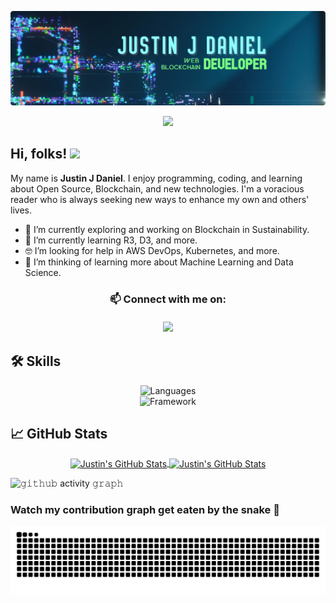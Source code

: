 [![Banner](./assets/banner.webp 'Banner')](https://justinjdaniel.com)

<p align="center">
  <a href="https://justinjdaniel.com">
      <img src="https://readme-typing-svg.herokuapp.com/?lines=Web%20and%20Blockchain%20developer;Self-taught%20UI%2FUX%20Designer;Always%20learning%20new%20things&font=Fira%20Code&center=true&width=440&height=45&color=36BCF7&vCenter=true&size=22">
  </a>
</p>

<h2 align="left">
  Hi, folks!
  <img src="https://media.giphy.com/media/hvRJCLFzcasrR4ia7z/giphy.gif" width="28">
    <!-- <img src="https://komarev.com/ghpvc/?username=Justinjdaniel&label=Profile%20views&color=0e75b6&style=flat" alt="JustinJDaniel" /> -->
</h2>

My name is **Justin J Daniel**. I enjoy programming, coding, and learning about Open Source, Blockchain, and new technologies. I'm a voracious reader who is always seeking new ways to enhance my own and others' lives.

- 🔭 I’m currently exploring and working on Blockchain in Sustainability.
- 🌱 I’m currently learning R3, D3, and more.
- 🤓 I’m looking for help in AWS DevOps, Kubernetes, and more.
- 🤔 I’m thinking of learning more about Machine Learning and Data Science.
  <!-- - 💬 Ask me about ... -->
  <!-- - 😄 Pronouns: ... -->
  <!-- - ⚡ Fun fact: ... -->

<h3 align="center">
📫 Connect with me on:
<br/>
<br/>
<a title="Linkedin" alt="Linkedin" href="https://www.linkedin.com/in/justin-j-daniel" target="_blank"><img src="https://img.shields.io/badge/justn j daniel%20-%230077B5.svg?&style=for-the-badge&logo=linkedin&logoColor=white"/></a>
</h3>

## 🛠️ Skills

<p align="center">
<img alt="Languages" src="https://skillicons.dev/icons?i=js,ts,html,css,nodejs,solidity,markdown&perline=7"/>
<br/>
<img alt="Framework" src="https://skillicons.dev/icons?i=react,next,express,mongodb,git,github,githubactions,tailwind,vercel,aws,azure,netlify,docker,kubernetes,postman,ipfs,jest,sass,figma,unity,svg,blender,photoshop,vite&perline=8"/>
</p>

## &#x1f4c8; GitHub Stats

<p align="center">
  <a href="https://github.com/Justinjdaniel">
    <img align="center" src="https://github-readme-stats.vercel.app/api?username=JustinJDaniel&show_icons=true&hide_border=true&line_height=27&count_private=true&include_all_commits=true&theme=github_dark" alt="Justin's GitHub Stats" />
  </a>
<a href="https://github.com/Justinjdaniel">
  <img align="center" src="https://github-readme-stats.vercel.app/api/top-langs/?username=JustinJDaniel&layout=compact&hide_border=true&theme=github_dark&hide=html,css,ejs&exclude_repo=learn-AR" alt="Justin's GitHub Stats" />
  </a>
</p>

![𝚐𝚒𝚝𝚑𝚞𝚋 activity 𝚐𝚛𝚊𝚙𝚑](https://github-readme-activity-graph.vercel.app/graph?username=JustinJDaniel&theme=react-dark&hide_border=true&area=true)

### Watch my contribution graph get eaten by the snake 🐍

<picture>
  <source media="(prefers-color-scheme: dark)" srcset="https://raw.githubusercontent.com/Justinjdaniel/JustinJDaniel/output/github-contribution-grid-snake-dark.svg">
  <source media="(prefers-color-scheme: light)" srcset="https://raw.githubusercontent.com/Justinjdaniel/JustinJDaniel/output/github-contribution-grid-snake.svg">
  <img alt="github contribution grid snake animation" src="https://raw.githubusercontent.com/Justinjdaniel/JustinJDaniel/output/github-contribution-grid-snake.svg">
</picture>

<!--
This is how a Badge is done
  <img alt="" src="https://img.shields.io/badge/<badge>-%23<badge-color>.svg?&style=for-the-badge&logo=<badge>&logoColor=<logo-color>" alt="Badge Name"/>
-->
